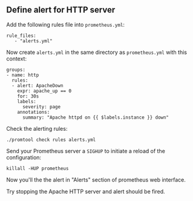 ## Define alert for HTTP server

Add the following rules file into `prometheus.yml`:

```
rule_files:
   - "alerts.yml"
```

Now create `alerts.yml` in the same directory as `prometheus.yml` with this context:

```
groups:
- name: http
  rules:
  - alert: ApacheDown
    expr: apache_up == 0
    for: 30s
    labels:
      severity: page
    annotations:
      summary: "Apache httpd on {{ $labels.instance }} down"
```

Check the alerting rules:

```
./promtool check rules alerts.yml
```

Send your Prometheus server a `SIGHUP` to initiate a reload of the configuration:

```
killall -HUP prometheus
```

Now you'll the the alert in "Alerts" section of prometheus web interface.

Try stopping the Apache HTTP server and alert should be fired.


